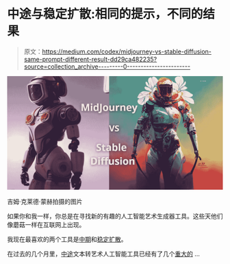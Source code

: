 # 中途与稳定扩散:相同的提示，不同的结果

> 原文：<https://medium.com/codex/midjourney-vs-stable-diffusion-same-prompt-different-result-dd29ca482235?source=collection_archive---------0----------------------->

![](img/913df5c47e94301c9b662791a466e56d.png)

吉姆·克莱德·蒙赫拍摄的图片

如果你和我一样，你总是在寻找新的有趣的人工智能艺术生成器工具。这些天他们像蘑菇一样在互联网上出现。

我现在最喜欢的两个工具是[中期](https://www.midjourney.com/)和[稳定扩散](https://github.com/CompVis/stable-diffusion)。

在过去的几个月里，[中途](https://www.midjourney.com/)文本转艺术人工智能工具已经有了几个[重大的](/mlearning-ai/midjourney-ais-massive-improvements-with-new-v3-algorithm-a44440fb21a8) …
